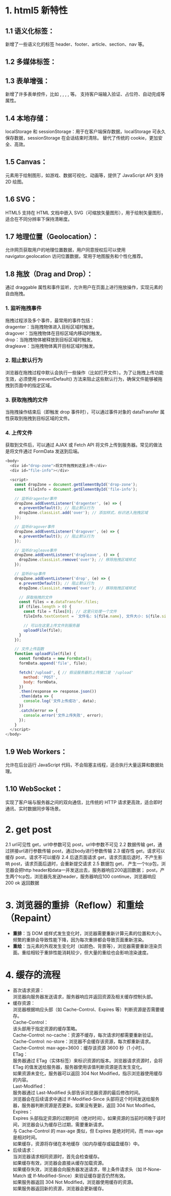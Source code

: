 # 1. html5 新特性
## 1.1 语义化标签：
新增了一些语义化的标签 header、footer、article、section、nav 等。
## 1.2 多媒体标签：
<audio> 和 <video>：支持音频和视频的嵌入，提供控制属性（如播放、暂停、音量控制等），不需要依赖 Flash。
支持格式：如 MP4、WebM、Ogg 等。
## 1.3 表单增强：
新增了许多表单控件，比如 <date>, <email>, <url>, <range>, <color> 等。
支持客户端输入验证、占位符、自动完成等属性。
## 1.4 本地存储：
localStorage 和 sessionStorage：用于在客户端保存数据，localStorage 可永久保存数据，sessionStorage 在会话结束时清除。
替代了传统的 cookie，更加安全、高效。
## 1.5 Canvas：
<canvas> 元素用于绘制图形，如游戏、数据可视化、动画等，提供了 JavaScript API 支持 2D 绘图。
## 1.6 SVG：
HTML5 支持在 HTML 文档中嵌入 SVG（可缩放矢量图形），用于绘制矢量图形，适合在不同分辨率下保持清晰度。
## 1.7 地理位置（Geolocation）：
允许网页获取用户的地理位置数据，用户同意授权后可以使用 navigator.geolocation 访问位置数据，常用于地图服务和个性化推荐。
## 1.8 拖放（Drag and Drop）：
通过 draggable 属性和事件监听，允许用户在页面上进行拖放操作，实现元素的自由拖拽。
### 1. 监听拖拽事件
拖拽过程涉及多个事件，最常用的事件包括：  
dragenter：当拖拽物体进入目标区域时触发。  
dragover：当拖拽物体在目标区域内移动时触发。  
drop：当拖拽物体被释放到目标区域时触发。  
dragleave：当拖拽物体离开目标区域时触发。  
### 2. 阻止默认行为
浏览器在拖拽过程中默认会执行一些操作（比如打开文件）。为了让拖拽上传功能生效，必须使用 preventDefault() 方法来阻止这些默认行为，确保文件能够被拖拽到页面中的指定区域。  
### 3. 获取拖拽的文件  
当拖拽操作结束后（即触发 drop 事件时），可以通过事件对象的 dataTransfer 属性获取到拖拽到目标区域的文件。  
### 4. 上传文件  
获取到文件后，可以通过 AJAX 或 Fetch API 将文件上传到服务器。常见的做法是将文件通过 FormData 发送到后端。  
```js
<body>
  <div id="drop-zone">将文件拖拽到这里上传</div>
  <div id="file-info"></div>

  <script>
    const dropZone = document.getElementById('drop-zone');
    const fileInfo = document.getElementById('file-info');

    // 监听dragenter事件
    dropZone.addEventListener('dragenter', (e) => {
      e.preventDefault(); // 阻止默认行为
      dropZone.classList.add('over'); // 添加样式，标识进入拖拽区域
    });

    // 监听dragover事件
    dropZone.addEventListener('dragover', (e) => {
      e.preventDefault(); // 阻止默认行为
    });

    // 监听dragleave事件
    dropZone.addEventListener('dragleave', () => {
      dropZone.classList.remove('over'); // 移除拖拽区域样式
    });

    // 监听drop事件
    dropZone.addEventListener('drop', (e) => {
      e.preventDefault(); // 阻止默认行为
      dropZone.classList.remove('over'); // 移除拖拽区域样式

      // 获取拖拽的文件
      const files = e.dataTransfer.files;
      if (files.length > 0) {
        const file = files[0]; // 这里只处理一个文件
        fileInfo.textContent = `文件名: ${file.name}, 文件大小: ${file.size} bytes`;

        // 可以在这里上传文件到服务器
        uploadFile(file);
      }
    });

    // 文件上传函数
    function uploadFile(file) {
      const formData = new FormData();
      formData.append('file', file);

      fetch('/upload', { // 假设服务器的上传接口是 '/upload'
        method: 'POST',
        body: formData,
      })
      .then(response => response.json())
      .then(data => {
        console.log('文件上传成功', data);
      })
      .catch(error => {
        console.error('文件上传失败', error);
      });
    }
  </script>
</body>
```
## 1.9 Web Workers：
允许在后台运行 JavaScript 代码，不会阻塞主线程，适合执行大量运算和数据处理。
## 1.10 WebSocket：
实现了客户端与服务器之间的双向通信，比传统的 HTTP 请求更高效，适合即时通讯、实时数据同步等场景。
# 2. get post
2.1 url可见性
get，url中参数可见
post，url中参数不可见
2.2 数据传输
get，通过拼接url进行参数传输
post，通过body进行参数传输
2.3 缓存性
get，请求可以缓存
post，请求不可以缓存
2.4 后退页面请求
get，请求页面后退时，不产生影响
post，请求页面后退时，会重新提交请求
2.5 数据包
get， 产生一个tcp包，浏览器会把http header和data一并发送出去，服务器响应200返回数据；
post，产生两个tcp包，浏览器先发送header，服务器响应100 continue，浏览器响应 200 ok 返回数据
# 3. 浏览器的重排（Reflow）和重绘（Repaint）
-   **重排**：当 DOM 或样式发生变化时，浏览器需要重新计算元素的位置和大小。频繁的重排会导致性能下降，因为每次重排都会导致页面重新渲染。
-   **重绘**：当元素的外观发生变化时（如颜色、背景等），浏览器需要重新渲染页面。重绘相较于重排性能消耗较少，但大量的重绘也会影响渲染速度。
# 4. 缓存的流程
- 首次请求资源：  
浏览器向服务器发送请求，服务器响应并返回资源及相关缓存控制头部。  
- 缓存资源：  
浏览器根据响应头部（如 Cache-Control、Expires 等）判断资源是否需要缓存。  
Cache-Control：  
该头部用于指定资源的缓存策略。  
Cache-Control: no-cache：资源不缓存，每次请求时都需要重新验证。  
Cache-Control: no-store：浏览器不会缓存该资源，每次都重新请求。  
Cache-Control: max-age=3600：缓存该资源 3600 秒（1 小时）。  
ETag：  
服务器通过 ETag（实体标签）来标识资源的版本。浏览器请求资源时，会将 ETag 的值发送给服务器，服务器使用该值判断资源是否发生变化。  
如果资源未变化，服务器可以返回 304 Not Modified，指示浏览器使用缓存的内容。  
Last-Modified：  
服务器通过 Last-Modified 头部告诉浏览器资源的最后修改时间。  
浏览器会在后续请求中通过 If-Modified-Since 头部将这个时间发送给服务器，服务器判断资源是否更新。如果没有更新，返回 304 Not Modified。  
Expires：  
Expires 头部指定资源的过期时间（绝对时间）。如果资源的当前时间晚于该时间，浏览器会认为缓存已过期，需要重新请求。  
与 Cache-Control 的 max-age 类似，但 Expires 是绝对时间，而 max-age 是相对时间。  
如果缓存，资源将存储在本地缓存（如内存缓存或磁盘缓存）中。  
- 后续请求：  
当浏览器请求相同资源时，首先会检查缓存。  
如果缓存有效，浏览器会直接从缓存加载资源。  
如果缓存失效，浏览器会向服务器发送请求，带上条件请求头（如 If-None-Match 或 If-Modified-Since）来验证缓存是否仍然有效。  
如果服务器返回 304 Not Modified，浏览器使用缓存的资源。  
如果服务器返回新的资源，浏览器会更新缓存。  
